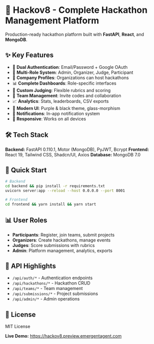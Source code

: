 # 🚀 Hackov8 - Complete Hackathon Management Platform

Production-ready hackathon platform built with **FastAPI**, **React**, and **MongoDB**.

## ✨ Key Features

- 🔐 **Dual Authentication**: Email/Password + Google OAuth
- 👥 **Multi-Role System**: Admin, Organizer, Judge, Participant
- 🏢 **Company Profiles**: Organizations can host hackathons
- 📊 **Complete Dashboards**: Role-specific interfaces
- 🎯 **Custom Judging**: Flexible rubrics and scoring
- 👥 **Team Management**: Invite codes and collaboration
- 📈 **Analytics**: Stats, leaderboards, CSV exports
- 🎨 **Modern UI**: Purple & black theme, glass-morphism
- 🔔 **Notifications**: In-app notification system
- 📱 **Responsive**: Works on all devices

## 🛠️ Tech Stack

**Backend:** FastAPI 0.110.1, Motor (MongoDB), PyJWT, Bcrypt
**Frontend:** React 19, Tailwind CSS, Shadcn/UI, Axios
**Database:** MongoDB 7.0

## 🚀 Quick Start

```bash
# Backend
cd backend && pip install -r requirements.txt
uvicorn server:app --reload --host 0.0.0.0 --port 8001

# Frontend
cd frontend && yarn install && yarn start
```

## 📊 User Roles

- **Participants**: Register, join teams, submit projects
- **Organizers**: Create hackathons, manage events
- **Judges**: Score submissions with rubrics
- **Admin**: Platform management, analytics, exports

## 🔌 API Highlights

- `/api/auth/*` - Authentication endpoints
- `/api/hackathons/*` - Hackathon CRUD
- `/api/teams/*` - Team management
- `/api/submissions/*` - Project submissions
- `/api/admin/*` - Admin operations

## 📝 License

MIT License

**Live Demo:** https://hackov8.preview.emergentagent.com

